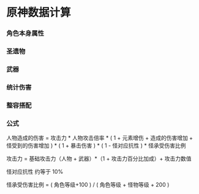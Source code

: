 # 原神数据计算

### 角色本身属性

### 圣遗物

### 武器

### 统计伤害

### 整容搭配

### 公式
人物造成的伤害 = 攻击力 * 人物攻击倍率 * ( 1 + 元素增伤 + 造成的伤害增加 + 怪受到的伤害增加 ) * ( 1 + 暴击伤害 ) * ( 1 - 怪对应抗性 ) * 怪承受伤害比例

攻击力 = 基础攻击力（人物 + 武器）*（1 + 攻击力百分比加成）+ 攻击力数值

怪对应抗性 约等于 10%

怪承受伤害比例 = ( 角色等级+100 ) / ( 角色等级 + 怪物等级 + 200 )